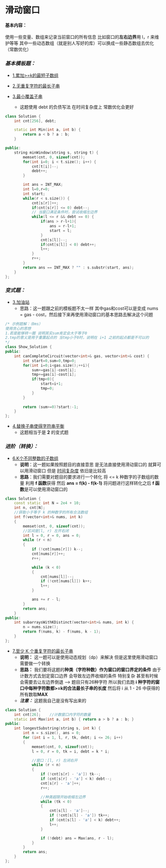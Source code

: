 # 滑动窗口
#### 基本内容：
使用一些变量、数组来记录当前窗口的所有信息
比如窗口的**左右边界**用 l，r 来维护等等
其中一些动态数组（就是别人写好的库）可以换成一些静态数组去优化（常数优化）


### ***基本模板题：***
* [1.累加>=k的最短子数组](https://leetcode.cn/problems/minimum-size-subarray-sum/)

* [2.无重复字符的最长子串](https://leetcode.cn/problems/longest-substring-without-repeating-characters/description/)

* [3.最小覆盖子串](https://leetcode.cn/problems/minimum-window-substring/description/)
    * 这题使用 debt 的负债写法 在时间复杂度上 常数优化会更好

```cpp
class Solution {
    int cnt[256], debt;

    static int Min(int a, int b) {
        return a < b ? a : b;
    }

public:
    string minWindow(string s, string t) {
        memset(cnt, 0, sizeof(cnt));
        for(int i=0; i < t.size(); i++) {
            cnt[t[i]]--;
            debt++;
        }

        int ans = INT_MAX;
        int l=0,r=0;
        int start;
        while(r < s.size()) {
            cnt[s[r]]++;
            if(cnt[s[r]] <= 0) debt--;
            // 当窗口满足条件时，尝试收缩左边界
            while(l <= r && debt == 0) {
                if(ans > r-l+1){
                    ans = r-l+1;
                    start = l;
                }
                cnt[s[l]]--;
                if(cnt[s[l]] < 0) debt++;
                l++;
            }
            r++;
        }
        return ans == INT_MAX ? "" : s.substr(start, ans);
    }
};
```


### ***变式题：***
* [3.加油站](https://leetcode.cn/problems/gas-station/)
    * 思路：这一题跟之前的模板题不太一样 其中gas和cost可以是变成 nums = gas - cost，然后接下来再使用滑动窗口的基本思路去解决这个问题
```cpp
/* 示例题解：（0ms）
使用贪心的思想
1.若是能够转一圈 说明其实sum肯定会大于等于0
2.tmp的意义是用于重置起点的 当tmp小于0时，说明在 i+1 之前的起点都是不可以的
*/
class Show_Solution {
public:
    int canCompleteCircuit(vector<int>& gas, vector<int>& cost) {
        int start=0,sum=0,tmp=0;
        for(int i=0;i<gas.size();++i){
            sum+=gas[i]-cost[i];
            tmp+=gas[i]-cost[i];
            if(tmp<0){
                start=i+1;
                tmp=0;
            }
        }
 
        return (sum>=0)?start:-1;
    }
};
```

* [4.替换子串使得字符串平衡](https://leetcode.cn/problems/replace-the-substring-for-balanced-string/)
    * 这题相当于是 **2**  的变式题  


### ***进阶（转换）：***
* [6.K个不同整数的子数组](https://leetcode.cn/problems/subarrays-with-k-different-integers/)
    * **说明**：这一题如果按照题目的直接意思 是无法直接使用滑动窗口的 就算可以用滑动窗口 但是 <u>时间复杂度</u> 依旧是比较高
    * **思路**：我们需要对题目的要求进行一个转化 将 <= k 种数字的子数组的数量 利用 **f 函数**获得 然后 **ans = f(k) - f(k-1)**  将问题进行这样转化之后 **f 函数**是可以使用滑动窗口的

```cpp
class Solution {
    const static int N = 2e4 + 10;
    int n, cnt[N];
    //获取小于等于 k 的种数字的所有合法数组
    int f(vector<int>& nums, int k)
    {
        memset(cnt, 0, sizeof(cnt));
        //区间是[l, r) 左开右闭
        int l = 0, r = 0, ans = 0;
        while (r < n)
        {
            if (!cnt[nums[r]]) k--;
            cnt[nums[r]]++;
            r++;

            while (k < 0)
            {
                cnt[nums[l]]--;
                if (!cnt[nums[l]]) k++;
                l++;
            }

            ans += r - l;
        }
        return ans;
    }
public:
    int subarraysWithKDistinct(vector<int>& nums, int k) {
        n = nums.size();
        return f(nums, k) - f(nums, k - 1);
    }
};
```

* [7.至少 K 个重复字符的最长子串](https://leetcode.cn/problems/longest-substring-with-at-least-k-repeating-characters/description/)
    * **说明：** 这一题可以是使用动态规划（dp）来解决 但是这里使用滑动窗口 需要做一个转换
    * **思路：** 我们要将这题的**种类（字符种数）**作为窗口的**窗口界定的条件** 由于计数方式去划定窗口边界 会导致左边界收缩的条件 特别复杂 甚至有时候会需要去让左边界倒退 --> 题目只有26种字符 所以我们去跑  **i 种字符的窗口中每种字符数都>=k的合法最长子串的长度** 然后将 i 从 1 - 26 中获得的所有数取**MAX**
    * ***注意：*** 这题我自己是没有写出来的
```cpp
class Solution {
    int cnt[26];    //计数窗口内字符的数量
    static int Max(int a, int b) { return a > b ? a : b; }
public:
    int longestSubstring(string s, int k) {
        int n = s.size(), ans = 0;
        for (int i = 1, l, r, tk, debt; i <= 26; i++)
        {
            memset(cnt, 0, sizeof(cnt));
            l = 0, r = 0, tk = i, debt = k * i;

            //窗口：[l, r) 左闭右开
            while (r < n)
            {
                if (!cnt[s[r] - 'a']) tk--;
                if (cnt[s[r] - 'a'] < k) debt--;
                cnt[s[r] - 'a']++;
                r++;

                //种类超限开始收缩左边界
                while (tk < 0)
                {
                    cnt[s[l] - 'a']--;
                    if (!cnt[s[l] - 'a']) tk++;
                    if (cnt[s[l] - 'a'] < k) debt++;
                    l++;
                }

                if (!debt) ans = Max(ans, r - l);
            }
        }
        return ans;
    }
};
```